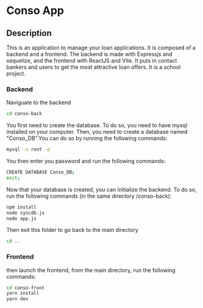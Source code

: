 # Conso App


## Description

This is an application to manage your loan applications. It is composed of a backend and a frontend. The backend is made with Expressjs and sequelize, and the frontend with ReactJS and Vite. It puts in contact bankers and users to get the most attractive loan offers. It is a school project.

### Backend

Naviguate to the backend

```bash
cd conso-back
```

You first need to create the database. To do so, you need to have mysql installed on your computer. Then, you need to create a database named "Conso_DB".You can do so by running the following commands:

```bash
mysql -u root -p
```
You then enter you password and run the following commands:

```bash
CREATE DATABASE Conso_DB;
exit;
```

Now that your database is created, you can initialize the backend. To do so, run the following commands (in the same directory /conso-back):


```bash
npm install
node syncdb.js
node app.js
```

Then exit this folder to go back to the main directory

```bash
cd ..
```

### Frontend

then launch the frontend, from the main directory, run the following commands:

```bash
cd conso-front
yarn install
yarn dev
```

